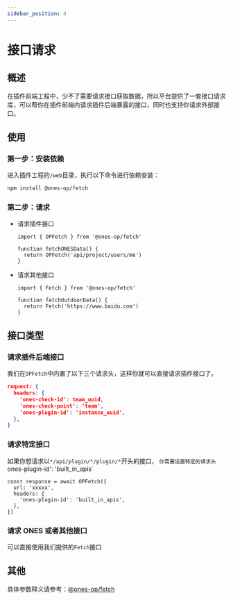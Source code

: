 ```yaml
---
sidebar_position: 4
---
```


# 接口请求

## 概述

在插件前端工程中，少不了需要请求接口获取数据，所以平台提供了一套接口请求库，可以帮你在插件前端内请求插件后端暴露的接口，同时也支持你请求外部接口。

## 使用

### 第一步：安装依赖

进入插件工程的`/web`目录，执行以下命令进行依赖安装：

```bash npm2yarn
npm install @ones-op/fetch
```

### 第二步：请求

- 请求插件接口

  ```tsx
  import { OPFetch } from '@ones-op/fetch'

  function fetchONESData() {
    return OPFetch('api/project/users/me')
  }
  ```

- 请求其他接口

  ```tsx
  import { Fetch } from '@ones-op/fetch'

  function fetchOutdoorData() {
    return Fetch('https://www.baidu.com')
  }
  ```

## 接口类型

### 请求插件后端接口

我们在`OPFetch`中内置了以下三个请求头，这样你就可以直接请求插件接口了。

```json
request: {
  headers: {
    'ones-check-id': team_uuid,
    'ones-check-point': 'team',
    'ones-plugin-id': 'instance_uuid',
  },
}
```

### 请求特定接口

如果你想请求以`*/api/plugin/*/plugin/*`开头的接口， `你需要设置特定的请求头`ones-plugin-id': 'built_in_apis`

```tsx
const response = await OPFetch({
  url: 'xxxxx',
  headers: {
    'ones-plugin-id': 'built_in_apis',
  },
})
```

### 请求 ONES 或者其他接口

可以直接使用我们提供的`Fetch`接口

## 其他

具体参数释义请参考：[@ones-op/fetch](../../reference/fetch/fetch.md)
